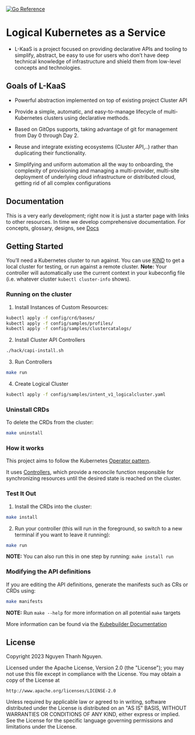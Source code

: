 [![Go Reference](https://pkg.go.dev/badge/github.com/ntnguyencse/L-KaaS.svg)](https://pkg.go.dev/github.com/ntnguyencse/L-KaaS)
# Logical Kubernetes as a Service

* L-KaaS is a project focused on providing declarative APIs and tooling to simplify, abstract, be easy to use for users who don’t have deep technical knowledge of infrastructure and shield them from low-level concepts and technologies.


## Goals of L-KaaS

* Powerful abstraction implemented on top of existing project Cluster API

* Provide a simple, automatic, and easy-to-manage lifecycle of multi-Kubernetes clusters using declarative methods.

* Based on GitOps supports, taking advantage of git for management from Day 0 through Day 2.

* Reuse and integrate existing ecosystems (Cluster API,..) rather than duplicating their functionality.

* Simplifying and uniform automation all the way to onboarding, the complexity of provisioning and managing a multi-provider, multi-site deployment of underlying cloud infrastructure or distributed cloud, getting rid of all complex configurations

## Documentation
This is a very early development; right now it is just a starter page with links to other resources. In time we develop comprehensive documentation.
For concepts, glossary, designs, see [Docs](/docs)

## Getting Started
You’ll need a Kubernetes cluster to run against. You can use [KIND](https://sigs.k8s.io/kind) to get a local cluster for testing, or run against a remote cluster.
**Note:** Your controller will automatically use the current context in your kubeconfig file (i.e. whatever cluster `kubectl cluster-info` shows).

### Running on the cluster
1. Install Instances of Custom Resources:

```sh
kubectl apply -f config/crd/bases/
kubectl apply -f config/samples/profiles/
kubectl apply -f config/samples/clustercatalogs/
```
2. Install Cluster API Controllers
```sh
./hack/capi-install.sh
```
3. Run Controllers

```sh
make run
```
4. Create Logical Cluster
```sh
kubectl apply -f config/samples/intent_v1_logicalcluster.yaml
```
### Uninstall CRDs
To delete the CRDs from the cluster:

```sh
make uninstall
```

### How it works
This project aims to follow the Kubernetes [Operator pattern](https://kubernetes.io/docs/concepts/extend-kubernetes/operator/).

It uses [Controllers](https://kubernetes.io/docs/concepts/architecture/controller/),
which provide a reconcile function responsible for synchronizing resources until the desired state is reached on the cluster.

### Test It Out
1. Install the CRDs into the cluster:

```sh
make install
```

2. Run your controller (this will run in the foreground, so switch to a new terminal if you want to leave it running):

```sh
make run
```

**NOTE:** You can also run this in one step by running: `make install run`

### Modifying the API definitions
If you are editing the API definitions, generate the manifests such as CRs or CRDs using:

```sh
make manifests
```

**NOTE:** Run `make --help` for more information on all potential `make` targets

More information can be found via the [Kubebuilder Documentation](https://book.kubebuilder.io/introduction.html)

## License

Copyright 2023 Nguyen Thanh Nguyen.

Licensed under the Apache License, Version 2.0 (the "License");
you may not use this file except in compliance with the License.
You may obtain a copy of the License at

    http://www.apache.org/licenses/LICENSE-2.0

Unless required by applicable law or agreed to in writing, software
distributed under the License is distributed on an "AS IS" BASIS,
WITHOUT WARRANTIES OR CONDITIONS OF ANY KIND, either express or implied.
See the License for the specific language governing permissions and
limitations under the License.

